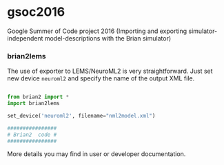 # gsoc2016

Google Summer of Code project 2016 (Importing and exporting simulator-independent model-descriptions with the Brian simulator)

### brian2lems

The use of exporter to LEMS/NeuroML2 is very straightforward. Just set new device `neuroml2` and specify the name of the output XML file.

```python

from brian2 import *
import brian2lems

set_device('neuroml2', filename="nml2model.xml")

################
# Brian2  code #
################

```

More details you may find in user or developer documentation.
